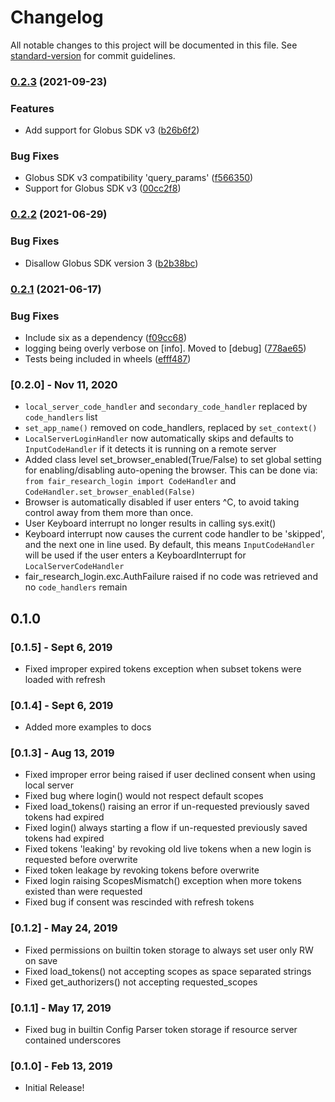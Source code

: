 # Changelog

All notable changes to this project will be documented in this file. See [standard-version](https://github.com/conventional-changelog/standard-version) for commit guidelines.

### [0.2.3](https://github.com/fair-research/native-login/compare/v0.2.2...v0.2.3) (2021-09-23)


### Features

* Add support for Globus SDK v3 ([b26b6f2](https://github.com/fair-research/native-login/commit/b26b6f230aecbdd281d6011ed1c0624c39e60118))


### Bug Fixes

* Globus SDK v3 compatibility 'query_params' ([f566350](https://github.com/fair-research/native-login/commit/f566350f6baf5b5527587a30d94ca15d947b0aa6))
* Support for Globus SDK v3 ([00cc2f8](https://github.com/fair-research/native-login/commit/00cc2f8fae8c0c07709217b1a27f376d36cad4bb))

### [0.2.2](https://github.com/fair-research/native-login/compare/v0.2.1...v0.2.2) (2021-06-29)


### Bug Fixes

* Disallow Globus SDK version 3 ([b2b38bc](https://github.com/fair-research/native-login/commit/b2b38bc4f650ba1ac4e74549fd5abc11a3e606aa))

### [0.2.1](https://github.com/fair-research/native-login/compare/v0.2.0...v0.2.1) (2021-06-17)


### Bug Fixes

* Include six as a dependency ([f09cc68](https://github.com/fair-research/native-login/commit/f09cc68c9e26f1b3d2ef2ea5f1d3096771b231d1))
* logging being overly verbose on [info]. Moved to [debug] ([778ae65](https://github.com/fair-research/native-login/commit/778ae65e4ca108b4fc65222a3c464cf0a50e910f))
* Tests being included in wheels ([efff487](https://github.com/fair-research/native-login/commit/efff487caab6b2c8d8134c5d9c8c16fbd6480cce))

### [0.2.0] - Nov 11, 2020

- ``local_server_code_handler`` and ``secondary_code_handler`` replaced by ``code_handlers`` list
- ``set_app_name()`` removed on code_handlers, replaced by ``set_context()``
- ``LocalServerLoginHandler`` now automatically skips and defaults to ``InputCodeHandler``
  if it detects it is running on a remote server
- Added class level set_browser_enabled(True/False) to set global
  setting for enabling/disabling auto-opening the browser. This can
  be done via: `from fair_research_login import CodeHandler` and
  `CodeHandler.set_browser_enabled(False)`
- Browser is automatically disabled if user enters ^C, to avoid taking control away from them more than once.
- User Keyboard interrupt no longer results in calling sys.exit()
- Keyboard interrupt now causes the current code handler to be 'skipped', and the next one in line used.
  By default, this means ``InputCodeHandler`` will be used if the user enters a KeyboardInterrupt for
  ``LocalServerCodeHandler``
- fair_research_login.exc.AuthFailure raised if no code was retrieved and no ``code_handlers`` remain


## 0.1.0

### [0.1.5] - Sept 6, 2019

- Fixed improper expired tokens exception when subset tokens were loaded with refresh

### [0.1.4] - Sept 6, 2019

- Added more examples to docs

### [0.1.3] - Aug 13, 2019

- Fixed improper error being raised if user declined consent when using local server
- Fixed bug where login() would not respect default scopes
- Fixed load_tokens() raising an error if un-requested previously saved tokens had expired
- Fixed login() always starting a flow if un-requested previously saved tokens had expired
- Fixed tokens 'leaking' by revoking old live tokens when a new login is requested before overwrite
- Fixed token leakage by revoking tokens before overwrite
- Fixed login raising ScopesMismatch() exception when more tokens existed than were requested
- Fixed bug if consent was rescinded with refresh tokens


### [0.1.2] - May 24, 2019

- Fixed permissions on builtin token storage to always set user only RW on save
- Fixed load_tokens() not accepting scopes as space separated strings
- Fixed get_authorizers() not accepting requested_scopes

### [0.1.1] - May 17, 2019

- Fixed bug in builtin Config Parser token storage if resource server contained underscores

### [0.1.0] - Feb 13, 2019

- Initial Release!